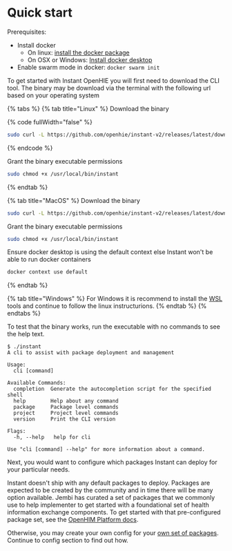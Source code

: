 # Quick start

Prerequisites:

* Install docker
  * On linux: [install the docker package](https://docs.docker.com/engine/install/ubuntu/)
  * On OSX or Windows: [Install docker desktop](https://www.docker.com/products/docker-desktop/)
* Enable swarm mode in docker: `docker swarm init`

To get started with Instant OpenHIE you will first need to download the CLI tool. The binary may be download via the terminal with the following url based on your operating system

{% tabs %}
{% tab title="Linux" %}
Download the binary

{% code fullWidth="false" %}
```bash
sudo curl -L https://github.com/openhie/instant-v2/releases/latest/download/instant-linux -o /usr/local/bin/instant
```
{% endcode %}

Grant the binary executable permissions

```bash
sudo chmod +x /usr/local/bin/instant
```
{% endtab %}

{% tab title="MacOS" %}
Download the binary

```bash
sudo curl -L https://github.com/openhie/instant-v2/releases/latest/download/instant-macos -o /usr/local/bin/instant
```

Grant the binary executable permissions

```bash
sudo chmod +x /usr/local/bin/instant
```

Ensure docker desktop is using the default context else Instant won't be able to run docker containers

```bash
docker context use default
```
{% endtab %}

{% tab title="Windows" %}
For Windows it is recommend to install the [WSL](https://learn.microsoft.com/en-us/windows/wsl/install) tools and continue to follow the linux instructurions.
{% endtab %}
{% endtabs %}

To test that the binary works, run the executable with no commands to see the help text.

```
$ ./instant
A cli to assist with package deployment and management

Usage:
  cli [command]

Available Commands:
  completion  Generate the autocompletion script for the specified shell
  help        Help about any command
  package     Package level commands
  project     Project level commands
  version     Print the CLI version

Flags:
  -h, --help   help for cli

Use "cli [command] --help" for more information about a command.
```

Next, you would want to configure which packages Instant can deploy for your particular needs.

Instant doesn't ship with any default packages to deploy. Packages are expected to be created by the community and in time there will be many option available. Jembi has curated a set of packages that we commonly use to help implementer to get started with a foundational set of health information exchange components. To get started with that pre-configured package set, see the [OpenHIM Platform docs](https://jembi.gitbook.io/jembi-platform/).

Otherwise, you may create your own config for your [own set of packages](../package/create-a-custom-package/). Continue to config section to find out how.
